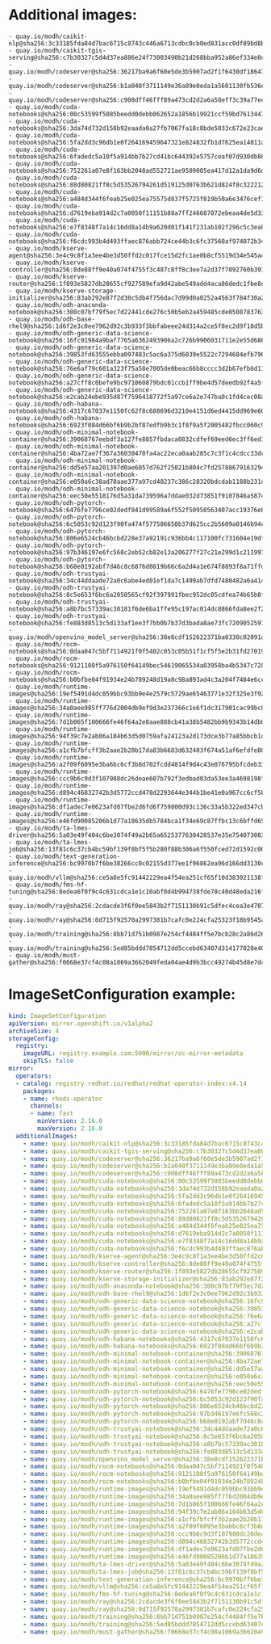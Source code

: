 # Additional images:
    - quay.io/modh/caikit-nlp@sha256:3c33185fda84d7bac6715c8743c446a6713cdbc0cb0ed831acc0df89bd8bab6b
    - quay.io/modh/caikit-tgis-serving@sha256:c7b30327c5d4d37ea886e24f73003490b21d268bba952a86ef334e0c7b5f4cc9
    - quay.io/modh/codeserver@sha256:36217ba9a6f60e5de3b5907ad2f1f6430df1864798872d7a5e1cf88aa080f01e
    - quay.io/modh/codeserver@sha256:b1a048f3711149e36a89e0eda1a5601130fb536ecc0aabae42ab6e4d26977354
    - quay.io/modh/codeserver@sha256:c908dff46fff89a473cd2d2a6a58eff3c39a77ece4bafc4cb6daa2d7ce115af9
    - quay.io/modh/cuda-notebooks@sha256:00c53599f5085beedd0debb062652a1856b19921ccf59bd76134471d24c3fa7d
    - quay.io/modh/cuda-notebooks@sha256:3da74d732d158b92eaada0a27fb7067fa18c8bde5033c672e23caed0f21d6481
    - quay.io/modh/cuda-notebooks@sha256:5fa2dd3c96db1e0f264169459647321e824832fb1d7625ea14011abd0846a725
    - quay.io/modh/cuda-notebooks@sha256:6fadedc5a10f5a914bb7b27cd41bc644392e5757ceaf07d930db884112054265
    - quay.io/modh/cuda-notebooks@sha256:752261a07e8f163bb2048ad552721ae9509005ea417d12a1da9d6dd5d28172e0
    - quay.io/modh/cuda-notebooks@sha256:88d80821ff8c5d53526794261d519125d0763b621d824f8c3222127dab7b6cc8
    - quay.io/modh/cuda-notebooks@sha256:a484d344f6feab25e025ea75575d837f5725f819b50a6e3476cef1f9925c07a5
    - quay.io/modh/cuda-notebooks@sha256:d7619eba914d2c7a0050f11151b88a7ff246687072ebeaa4de5d332104eec4d5
    - quay.io/modh/cuda-notebooks@sha256:e7f8348f7a14c16dd8a14b9a620d01f141f231ab102f296c5c3ea8274ad78064
    - quay.io/modh/cuda-notebooks@sha256:f6cdc993b4d493ffaec876abb724ce44b3c6fc37560af974072b346e45ac1a3b
    - quay.io/modh/kserve-agent@sha256:3e4c9c8f1a3ee4be3d50ffd2c017fce15d2fc1ae0b8cf5519d34e545a40ab16d
    - quay.io/modh/kserve-controller@sha256:8de88ff9e40a074f4755f3c487c8ff8c3ee7a2d37f7092760b3913931c426eff
    - quay.io/modh/kserve-router@sha256:1f893e5827db28655cf927589efa9d42abe549add4aca86dedc1fbe8c55680f7
    - quay.io/modh/kserve-storage-initializer@sha256:83ab292e87f2d30c5db4f756dac7d99d0a0252a4563f784f30a2d75cbbd46330
    - quay.io/modh/odh-anaconda-notebook@sha256:380c07bf79f5ec7d22441cde276c50b5eb2a459485cde05087837639a566ae3d
    - quay.io/modh/odh-base-rhel9@sha256:1d6f2e3c0ee7962d92c3b933f3bbfabeee24d314a2ce5f8ec2d9f18d5b6723d4
    - quay.io/modh/odh-generic-data-science-notebook@sha256:16fc91984a9baf7765a6362493906a2c726b9906031711e2e55d686d296e6b3a
    - quay.io/modh/odh-generic-data-science-notebook@sha256:39853fd63555ebba097483c5ac6a375d6039e5522c7294684efb7966ba4bc693
    - quay.io/modh/odh-generic-data-science-notebook@sha256:76e6af79c601a323f75a58e7005de0beac66b8cccc3d2b67efb6d11d85f0cfa1
    - quay.io/modh/odh-generic-data-science-notebook@sha256:a27cff8c0befe9bc971060879bdc01ccb1ff9be4d57deedb92f4a5f9a173e320
    - quay.io/modh/odh-generic-data-science-notebook@sha256:e2cab24ebe935d87f7596418772f5a97ce6a2e747ba0c1fd4cec08a728e99403
    - quay.io/modh/odh-habana-notebooks@sha256:4317c67037e1150fc62f8c688696d3210e4151d6ed4415dd969e60850e871c64
    - quay.io/modh/odh-habana-notebooks@sha256:6923f084d66bf6b9b2bf87edfb9b3c1f8f9a5f2005482fbcc060c9872db8d28a
    - quay.io/modh/odh-minimal-notebook-container@sha256:39068767eebdf3a127fe8857fbdaca0832cdfef69eed6ec3ff6ed1858029420f
    - quay.io/modh/odh-minimal-notebook-container@sha256:4ba72ae7f367a36030470fa4ac22eca0aab285c7c3f1c4cdcc33dc07aa522143
    - quay.io/modh/odh-minimal-notebook-container@sha256:dd5e57aa201397d0ae6057d762f25021b804c7fd25788679163294ef9accca1c
    - quay.io/modh/odh-minimal-notebook-container@sha256:e050a6c38ad70aae377a97cd40237c386c28320bdcdab1188b231c3cb756090d
    - quay.io/modh/odh-minimal-notebook-container@sha256:eec50e5518176d5a31da739596a7ddae032d73851f9107846a587442ebd10a82
    - quay.io/modh/odh-pytorch-notebook@sha256:6476fe7796ce02dedf841d99589a6f552f50950563407acc19376e817a92473b
    - quay.io/modh/odh-pytorch-notebook@sha256:6c5053c92d123f90fa474f577586650b37d625cc2b5609a0146b94c33a395914
    - quay.io/modh/odh-pytorch-notebook@sha256:806e6524cb46bcbd228e37a92191c936bb4c117100fc731604e19df80286b19d
    - quay.io/modh/odh-pytorch-notebook@sha256:97b346197e6fc568c2eb52cb82e13a206277f27c21e299d1c211997f140f638b
    - quay.io/modh/odh-pytorch-notebook@sha256:b68e0192abf7d46c8c6876d0819b66c6a2d4a1e674f8893f8a71ffdcba96866c
    - quay.io/modh/odh-trustyai-notebook@sha256:34c44ddaade72a0c6abe4ed01ef1da7c1499ab7dfd7480482a6a4145e34f4f99
    - quay.io/modh/odh-trustyai-notebook@sha256:8c5e653f6bc6a2050565cf92f397991fbec952dc05cdfea74b65b8fd3047c9d4
    - quay.io/modh/odh-trustyai-notebook@sha256:a8b7bc57339ac30181f6de6ba1ffe95c197ac014dc8866fda8ee2f2d6ac0628f
    - quay.io/modh/odh-trustyai-notebook@sha256:fe883d8513c5d133af1ee3f7bb0b7b37d3bada8ae73fc7209052591d4be681c0
    - quay.io/modh/openvino_model_server@sha256:38e8cdf152622371ba0330c02091a8d54b39c14de1d4b8f0bb696dcf0e6d4398
    - quay.io/modh/rocm-notebooks@sha256:0daa047c5bf7114921f0f5402c053c05b51f1cf5f5e2b31fd270196a968245dd
    - quay.io/modh/rocm-notebooks@sha256:9121108f5a976150f64149bec54619065534a03958ba4b5347c7286dedaccdf4
    - quay.io/modh/rocm-notebooks@sha256:b0bfbe04f91934e24b789248d19a8c98a893ad4c3a204f7484e6cc349ddf2fcc
    - quay.io/modh/runtime-images@sha256:19ef5491d4dc059bbc93bb9e4e2579c5729ae65463771e32f325e3f925ac8363
    - quay.io/modh/runtime-images@sha256:34a0aee985ff776d2004db9ef9d3e237366c1e6f1dc317901cac99bc81964809
    - quay.io/modh/runtime-images@sha256:7d1b065f100666fe46f64a2e8aae888cb41a38b5482bb9b9343b14db05c2a14a
    - quay.io/modh/runtime-images@sha256:94f39c7e2ab06a104b63d5d0759afa24123a2d173dce3b77a85bbcb1c3c76c58
    - quay.io/modh/runtime-images@sha256:a1cfb7bfcff3b2aae2b20b17da83b6683d632403f674a51af6efdfe809a6fc10
    - quay.io/modh/runtime-images@sha256:a2f09f6095e3ba6bc6cf3b8d702fcdd4814f9d4c43e076795bfcdeb334ef9978
    - quay.io/modh/runtime-images@sha256:ccc9b6c9d3f107988dc26deae607b792f3edbad03da53ee3a4698198f3aaab96
    - quay.io/modh/runtime-images@sha256:d894c46832742b3d5772ccd478d2293644e344b1be41e0a967cc6cf58212182d
    - quay.io/modh/runtime-images@sha256:df1adec7e0623afd07fbe2d6fd6f759800d93c136c33a5b322ed347cbbbd70aa
    - quay.io/modh/runtime-images@sha256:e46fd90085206b1d77a18635db5784bca1f34e69c87ffbc13c6bffd65fd3c9d5
    - quay.io/modh/ta-lmes-driver@sha256:5a03e49f404c6be3074f49a2b65a6525377630428537e35e754073083f534a1a
    - quay.io/modh/ta-lmes-job@sha256:13f81c6c37cb4bc59bf139f8bf5f5b280f88b306a6f550fced72d1592c003e79
    - quay.io/modh/text-generation-inference@sha256:bc9970b7f6be38266cc0c02155d377ee1f96862ea96d166dd3130c5d83c9a723
    - quay.io/modh/vllm@sha256:ce5a8e5fc91442229ea4f54ea251cf65f10d383021138f8f0d55dcc5c3eb038b
    - quay.io/modh/fms-hf-tuning@sha256:8edea6f0f9c4c631cdca1e1c10abf0d4b994738fde78c40d48eda216fdd382f5
    - quay.io/modh/ray@sha256:2cdacde3f6f0ee5843b2f7151130b91c5dfec4cea3e470720722c2fdb0779495
    - quay.io/modh/ray@sha256:0d715f92570a2997381b7cafc0e224cfa25323f18b9545acfd23bc2b71576d06
    - quay.io/modh/training@sha256:8bb71d751b0987e254cf4484ff5e7bcb28c2a86d261edbe1d9bf420c614646fd
    - quay.io/modh/training@sha256:5ed85bddd7854712dd5ccebd63407d314177020e40ac450a56ac6bad410b00cd
    - quay.io/modh/must-gather@sha256:f0668e37cf4c08a1069a3662049feda04ae4d9b3bcc49274b45d8e7d41871e05




# ImageSetConfiguration example:
```yaml
kind: ImageSetConfiguration
apiVersion: mirror.openshift.io/v1alpha2
archiveSize: 4
storageConfig:
  registry: 
    imageURL: registry.example.com:5000/mirror/oc-mirror-metadata
    skipTLS: false                       
mirror:
  operators:
  - catalog: registry.redhat.io/redhat/redhat-operator-index:v4.14
    packages:
    - name: rhods-operator
      channels:
      - name: fast
        minVersion: 2.16.0
        maxVersion: 2.16.0
  additionalImages:   
    - name: quay.io/modh/caikit-nlp@sha256:3c33185fda84d7bac6715c8743c446a6713cdbc0cb0ed831acc0df89bd8bab6b
    - name: quay.io/modh/caikit-tgis-serving@sha256:c7b30327c5d4d37ea886e24f73003490b21d268bba952a86ef334e0c7b5f4cc9
    - name: quay.io/modh/codeserver@sha256:36217ba9a6f60e5de3b5907ad2f1f6430df1864798872d7a5e1cf88aa080f01e
    - name: quay.io/modh/codeserver@sha256:b1a048f3711149e36a89e0eda1a5601130fb536ecc0aabae42ab6e4d26977354
    - name: quay.io/modh/codeserver@sha256:c908dff46fff89a473cd2d2a6a58eff3c39a77ece4bafc4cb6daa2d7ce115af9
    - name: quay.io/modh/cuda-notebooks@sha256:00c53599f5085beedd0debb062652a1856b19921ccf59bd76134471d24c3fa7d
    - name: quay.io/modh/cuda-notebooks@sha256:3da74d732d158b92eaada0a27fb7067fa18c8bde5033c672e23caed0f21d6481
    - name: quay.io/modh/cuda-notebooks@sha256:5fa2dd3c96db1e0f264169459647321e824832fb1d7625ea14011abd0846a725
    - name: quay.io/modh/cuda-notebooks@sha256:6fadedc5a10f5a914bb7b27cd41bc644392e5757ceaf07d930db884112054265
    - name: quay.io/modh/cuda-notebooks@sha256:752261a07e8f163bb2048ad552721ae9509005ea417d12a1da9d6dd5d28172e0
    - name: quay.io/modh/cuda-notebooks@sha256:88d80821ff8c5d53526794261d519125d0763b621d824f8c3222127dab7b6cc8
    - name: quay.io/modh/cuda-notebooks@sha256:a484d344f6feab25e025ea75575d837f5725f819b50a6e3476cef1f9925c07a5
    - name: quay.io/modh/cuda-notebooks@sha256:d7619eba914d2c7a0050f11151b88a7ff246687072ebeaa4de5d332104eec4d5
    - name: quay.io/modh/cuda-notebooks@sha256:e7f8348f7a14c16dd8a14b9a620d01f141f231ab102f296c5c3ea8274ad78064
    - name: quay.io/modh/cuda-notebooks@sha256:f6cdc993b4d493ffaec876abb724ce44b3c6fc37560af974072b346e45ac1a3b
    - name: quay.io/modh/kserve-agent@sha256:3e4c9c8f1a3ee4be3d50ffd2c017fce15d2fc1ae0b8cf5519d34e545a40ab16d
    - name: quay.io/modh/kserve-controller@sha256:8de88ff9e40a074f4755f3c487c8ff8c3ee7a2d37f7092760b3913931c426eff
    - name: quay.io/modh/kserve-router@sha256:1f893e5827db28655cf927589efa9d42abe549add4aca86dedc1fbe8c55680f7
    - name: quay.io/modh/kserve-storage-initializer@sha256:83ab292e87f2d30c5db4f756dac7d99d0a0252a4563f784f30a2d75cbbd46330
    - name: quay.io/modh/odh-anaconda-notebook@sha256:380c07bf79f5ec7d22441cde276c50b5eb2a459485cde05087837639a566ae3d
    - name: quay.io/modh/odh-base-rhel9@sha256:1d6f2e3c0ee7962d92c3b933f3bbfabeee24d314a2ce5f8ec2d9f18d5b6723d4
    - name: quay.io/modh/odh-generic-data-science-notebook@sha256:16fc91984a9baf7765a6362493906a2c726b9906031711e2e55d686d296e6b3a
    - name: quay.io/modh/odh-generic-data-science-notebook@sha256:39853fd63555ebba097483c5ac6a375d6039e5522c7294684efb7966ba4bc693
    - name: quay.io/modh/odh-generic-data-science-notebook@sha256:76e6af79c601a323f75a58e7005de0beac66b8cccc3d2b67efb6d11d85f0cfa1
    - name: quay.io/modh/odh-generic-data-science-notebook@sha256:a27cff8c0befe9bc971060879bdc01ccb1ff9be4d57deedb92f4a5f9a173e320
    - name: quay.io/modh/odh-generic-data-science-notebook@sha256:e2cab24ebe935d87f7596418772f5a97ce6a2e747ba0c1fd4cec08a728e99403
    - name: quay.io/modh/odh-habana-notebooks@sha256:4317c67037e1150fc62f8c688696d3210e4151d6ed4415dd969e60850e871c64
    - name: quay.io/modh/odh-habana-notebooks@sha256:6923f084d66bf6b9b2bf87edfb9b3c1f8f9a5f2005482fbcc060c9872db8d28a
    - name: quay.io/modh/odh-minimal-notebook-container@sha256:39068767eebdf3a127fe8857fbdaca0832cdfef69eed6ec3ff6ed1858029420f
    - name: quay.io/modh/odh-minimal-notebook-container@sha256:4ba72ae7f367a36030470fa4ac22eca0aab285c7c3f1c4cdcc33dc07aa522143
    - name: quay.io/modh/odh-minimal-notebook-container@sha256:dd5e57aa201397d0ae6057d762f25021b804c7fd25788679163294ef9accca1c
    - name: quay.io/modh/odh-minimal-notebook-container@sha256:e050a6c38ad70aae377a97cd40237c386c28320bdcdab1188b231c3cb756090d
    - name: quay.io/modh/odh-minimal-notebook-container@sha256:eec50e5518176d5a31da739596a7ddae032d73851f9107846a587442ebd10a82
    - name: quay.io/modh/odh-pytorch-notebook@sha256:6476fe7796ce02dedf841d99589a6f552f50950563407acc19376e817a92473b
    - name: quay.io/modh/odh-pytorch-notebook@sha256:6c5053c92d123f90fa474f577586650b37d625cc2b5609a0146b94c33a395914
    - name: quay.io/modh/odh-pytorch-notebook@sha256:806e6524cb46bcbd228e37a92191c936bb4c117100fc731604e19df80286b19d
    - name: quay.io/modh/odh-pytorch-notebook@sha256:97b346197e6fc568c2eb52cb82e13a206277f27c21e299d1c211997f140f638b
    - name: quay.io/modh/odh-pytorch-notebook@sha256:b68e0192abf7d46c8c6876d0819b66c6a2d4a1e674f8893f8a71ffdcba96866c
    - name: quay.io/modh/odh-trustyai-notebook@sha256:34c44ddaade72a0c6abe4ed01ef1da7c1499ab7dfd7480482a6a4145e34f4f99
    - name: quay.io/modh/odh-trustyai-notebook@sha256:8c5e653f6bc6a2050565cf92f397991fbec952dc05cdfea74b65b8fd3047c9d4
    - name: quay.io/modh/odh-trustyai-notebook@sha256:a8b7bc57339ac30181f6de6ba1ffe95c197ac014dc8866fda8ee2f2d6ac0628f
    - name: quay.io/modh/odh-trustyai-notebook@sha256:fe883d8513c5d133af1ee3f7bb0b7b37d3bada8ae73fc7209052591d4be681c0
    - name: quay.io/modh/openvino_model_server@sha256:38e8cdf152622371ba0330c02091a8d54b39c14de1d4b8f0bb696dcf0e6d4398
    - name: quay.io/modh/rocm-notebooks@sha256:0daa047c5bf7114921f0f5402c053c05b51f1cf5f5e2b31fd270196a968245dd
    - name: quay.io/modh/rocm-notebooks@sha256:9121108f5a976150f64149bec54619065534a03958ba4b5347c7286dedaccdf4
    - name: quay.io/modh/rocm-notebooks@sha256:b0bfbe04f91934e24b789248d19a8c98a893ad4c3a204f7484e6cc349ddf2fcc
    - name: quay.io/modh/runtime-images@sha256:19ef5491d4dc059bbc93bb9e4e2579c5729ae65463771e32f325e3f925ac8363
    - name: quay.io/modh/runtime-images@sha256:34a0aee985ff776d2004db9ef9d3e237366c1e6f1dc317901cac99bc81964809
    - name: quay.io/modh/runtime-images@sha256:7d1b065f100666fe46f64a2e8aae888cb41a38b5482bb9b9343b14db05c2a14a
    - name: quay.io/modh/runtime-images@sha256:94f39c7e2ab06a104b63d5d0759afa24123a2d173dce3b77a85bbcb1c3c76c58
    - name: quay.io/modh/runtime-images@sha256:a1cfb7bfcff3b2aae2b20b17da83b6683d632403f674a51af6efdfe809a6fc10
    - name: quay.io/modh/runtime-images@sha256:a2f09f6095e3ba6bc6cf3b8d702fcdd4814f9d4c43e076795bfcdeb334ef9978
    - name: quay.io/modh/runtime-images@sha256:ccc9b6c9d3f107988dc26deae607b792f3edbad03da53ee3a4698198f3aaab96
    - name: quay.io/modh/runtime-images@sha256:d894c46832742b3d5772ccd478d2293644e344b1be41e0a967cc6cf58212182d
    - name: quay.io/modh/runtime-images@sha256:df1adec7e0623afd07fbe2d6fd6f759800d93c136c33a5b322ed347cbbbd70aa
    - name: quay.io/modh/runtime-images@sha256:e46fd90085206b1d77a18635db5784bca1f34e69c87ffbc13c6bffd65fd3c9d5
    - name: quay.io/modh/ta-lmes-driver@sha256:5a03e49f404c6be3074f49a2b65a6525377630428537e35e754073083f534a1a
    - name: quay.io/modh/ta-lmes-job@sha256:13f81c6c37cb4bc59bf139f8bf5f5b280f88b306a6f550fced72d1592c003e79
    - name: quay.io/modh/text-generation-inference@sha256:bc9970b7f6be38266cc0c02155d377ee1f96862ea96d166dd3130c5d83c9a723
    - name: quay.io/modh/vllm@sha256:ce5a8e5fc91442229ea4f54ea251cf65f10d383021138f8f0d55dcc5c3eb038b
    - name: quay.io/modh/fms-hf-tuning@sha256:8edea6f0f9c4c631cdca1e1c10abf0d4b994738fde78c40d48eda216fdd382f5
    - name: quay.io/modh/ray@sha256:2cdacde3f6f0ee5843b2f7151130b91c5dfec4cea3e470720722c2fdb0779495
    - name: quay.io/modh/ray@sha256:0d715f92570a2997381b7cafc0e224cfa25323f18b9545acfd23bc2b71576d06
    - name: quay.io/modh/training@sha256:8bb71d751b0987e254cf4484ff5e7bcb28c2a86d261edbe1d9bf420c614646fd
    - name: quay.io/modh/training@sha256:5ed85bddd7854712dd5ccebd63407d314177020e40ac450a56ac6bad410b00cd
    - name: quay.io/modh/must-gather@sha256:f0668e37cf4c08a1069a3662049feda04ae4d9b3bcc49274b45d8e7d41871e05



```
